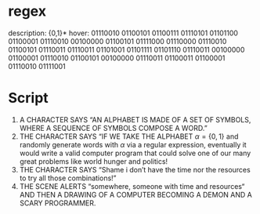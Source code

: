 # regex

description: {0,1}*
hover: 01110010 01100101 01100111 01110101 01101100 01100001 01110010 00100000 01100101 01111000 01110000 01110010 01100101 01110011 01110011 01101001 01101111 01101110 01110011 00100000 01100001 01110010 01100101 00100000 01110011 01100011 01100001 01110010 01111001

# Script

1. A CHARACTER SAYS “AN ALPHABET IS MADE OF A SET OF SYMBOLS, WHERE A SEQUENCE OF SYMBOLS COMPOSE A WORD.”
2. THE CHARACTER SAYS “IF WE TAKE THE ALPHABET $\alpha=\{0,1\}$ and randomly generate words with $\alpha$ via a regular expression, eventually it would write a valid computer program that could solve one of our many great problems like world hunger and politics!
3. THE CHARACTER SAYS “Shame i don’t have the time nor the resources to try all those combinations!”
4. THE SCENE ALERTS “somewhere, someone with time and resources“ AND THEN A DRAWING OF A COMPUTER BECOMING A DEMON AND A SCARY PROGRAMMER.